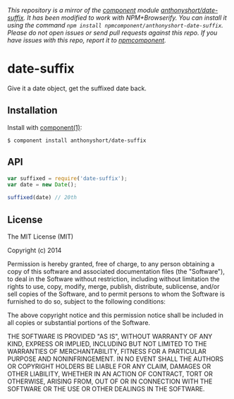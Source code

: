 *This repository is a mirror of the [component](http://component.io) module [anthonyshort/date-suffix](http://github.com/anthonyshort/date-suffix). It has been modified to work with NPM+Browserify. You can install it using the command `npm install npmcomponent/anthonyshort-date-suffix`. Please do not open issues or send pull requests against this repo. If you have issues with this repo, report it to [npmcomponent](https://github.com/airportyh/npmcomponent).*

# date-suffix

  Give it a date object, get the suffixed date back.

## Installation

  Install with [component(1)](http://component.io):

    $ component install anthonyshort/date-suffix

## API

```js
var suffixed = require('date-suffix');
var date = new Date();

suffixed(date) // 20th
```

## License

  The MIT License (MIT)

  Copyright (c) 2014 <copyright holders>

  Permission is hereby granted, free of charge, to any person obtaining a copy
  of this software and associated documentation files (the "Software"), to deal
  in the Software without restriction, including without limitation the rights
  to use, copy, modify, merge, publish, distribute, sublicense, and/or sell
  copies of the Software, and to permit persons to whom the Software is
  furnished to do so, subject to the following conditions:

  The above copyright notice and this permission notice shall be included in
  all copies or substantial portions of the Software.

  THE SOFTWARE IS PROVIDED "AS IS", WITHOUT WARRANTY OF ANY KIND, EXPRESS OR
  IMPLIED, INCLUDING BUT NOT LIMITED TO THE WARRANTIES OF MERCHANTABILITY,
  FITNESS FOR A PARTICULAR PURPOSE AND NONINFRINGEMENT. IN NO EVENT SHALL THE
  AUTHORS OR COPYRIGHT HOLDERS BE LIABLE FOR ANY CLAIM, DAMAGES OR OTHER
  LIABILITY, WHETHER IN AN ACTION OF CONTRACT, TORT OR OTHERWISE, ARISING FROM,
  OUT OF OR IN CONNECTION WITH THE SOFTWARE OR THE USE OR OTHER DEALINGS IN
  THE SOFTWARE.